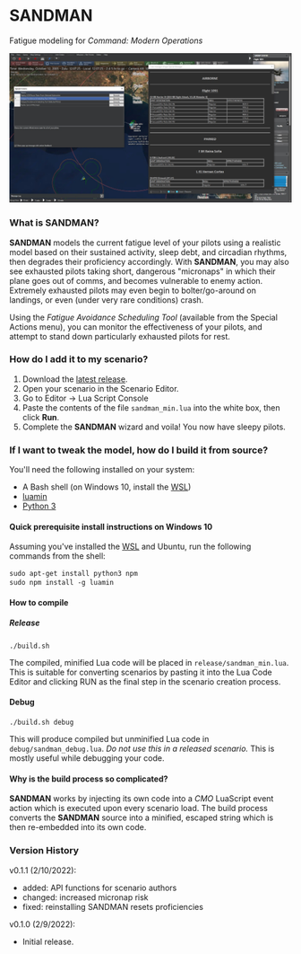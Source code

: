 # SANDMAN
Fatigue modeling for *Command: Modern Operations*

<p align="center"><img src="https://github.com/musurca/SANDMAN/raw/main/img/sandman.jpg" /></p>

### What is SANDMAN?
**SANDMAN** models the current fatigue level of your pilots using a realistic model based on their sustained activity, sleep debt, and circadian rhythms, then degrades their proficiency accordingly. With **SANDMAN**, you may also see exhausted pilots taking short, dangerous "micronaps" in which their plane goes out of comms, and becomes vulnerable to enemy action. Extremely exhausted pilots may even begin to bolter/go-around on landings, or even (under very rare conditions) crash.

Using the *Fatigue Avoidance Scheduling Tool* (available from the Special Actions menu), you can monitor the effectiveness of your pilots, and attempt to stand down particularly exhausted pilots for rest.

### How do I add it to my scenario?
1) Download the [latest release](https://github.com/musurca/SANDMAN/releases/download/v0.1.0/SANDMAN_v0.1.1.zip).
2) Open your scenario in the Scenario Editor.
2) Go to Editor -> Lua Script Console
3) Paste the contents of the file `sandman_min.lua` into the white box, then click **Run**.
4) Complete the **SANDMAN** wizard and voila! You now have sleepy pilots.

### If I want to tweak the model, how do I build it from source?

You'll need the following installed on your system:
* A Bash shell (on Windows 10, install the [WSL](https://www.howtogeek.com/249966/how-to-install-and-use-the-linux-bash-shell-on-windows-10/))
* [luamin](https://github.com/mathiasbynens/luamin)
* [Python 3](https://www.python.org/downloads/)

#### Quick prerequisite install instructions on Windows 10

Assuming you've installed the [WSL](https://www.howtogeek.com/249966/how-to-install-and-use-the-linux-bash-shell-on-windows-10/) and Ubuntu, run the following commands from the shell:
```
sudo apt-get install python3 npm
sudo npm install -g luamin
```

#### How to compile

##### Release
```
./build.sh
```

The compiled, minified Lua code will be placed in `release/sandman_min.lua`. This is suitable for converting scenarios by pasting it into the Lua Code Editor and clicking RUN as the final step in the scenario creation process.
 
#### Debug
```
./build.sh debug
```

This will produce compiled but unminified Lua code in `debug/sandman_debug.lua`. _Do not use this in a released scenario._ This is mostly useful while debugging your code.

#### Why is the build process so complicated?
**SANDMAN** works by injecting its own code into a *CMO* LuaScript event action which is executed upon every scenario load. The build process converts the **SANDMAN** source into a minified, escaped string which is then re-embedded into its own code.

### Version History
v0.1.1 (2/10/2022):
* added: API functions for scenario authors
* changed: increased micronap risk
* fixed: reinstalling SANDMAN resets proficiencies 

v0.1.0 (2/9/2022):
* Initial release.
